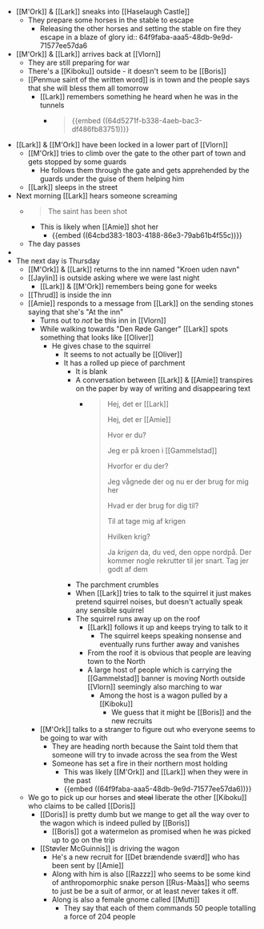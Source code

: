 - [[M'Ork]] & [[Lark]] sneaks into [[Haselaugh Castle]]
	- They prepare some horses in the stable to escape
		- Releasing the other horses and setting the stable on fire they escape in a blaze of glory
		  id:: 64f9faba-aaa5-48db-9e9d-71577ee57da6
- [[M'Ork]] & [[Lark]] arrives back at [[Vlorn]]
	- They are still preparing for war
	- There's a [[Kiboku]] outside - it doesn't seem to be [[Boris]]
	- [[Penmue saint of the written word]] is in town and the people says that she will bless them all tomorrow
		- [[Lark]] remembers something he heard when he was in the tunnels
			- > {{embed ((64d5271f-b338-4aeb-bac3-df486fb83751))}}
- [[Lark]] & [[M'Ork]] have been locked in a lower part of [[Vlorn]]
	- [[M'Ork]] tries to climb over the gate to the other part of town and gets stopped by some guards
		- He follows them through the gate and gets apprehended by the guards under the guise of them helping him
	- [[Lark]] sleeps in the street
- Next morning [[Lark]] hears someone screaming
	- > The saint has been shot
		- This is likely when [[Amie]] shot her
			- {{embed ((64cbd383-1803-4188-86e3-79ab61b4f55c))}}
	- The day passes
-
- The next day is Thursday
	- [[M'Ork]] & [[Lark]] returns to the inn named "Kroen uden navn"
	- [[Jaylin]] is outside asking where we were last night
		- [[Lark]] & [[M'Ork]] remembers being gone for weeks
	- [[Thrud]] is inside the inn
	- [[Amie]] responds to a message from [[Lark]] on the sending stones saying that she's "At the inn"
		- Turns out to _not_ be this inn in [[Vlorn]]
		- While walking towards "Den Røde Ganger" [[Lark]] spots something that looks like [[Oliver]]
			- He gives chase to the squirrel
				- It seems to not actually be [[Oliver]]
				- It has a rolled up piece of parchment
					- It is blank
					- A conversation between [[Lark]] & [[Amie]] transpires on the paper by way of writing and disappearing text
						- > Hej, det er [[Lark]]
						  >
						  > Hej, det er [[Amie]]
						  >
						  > Hvor er du?
						  >
						  > Jeg er på kroen i [[Gammelstad]]
						  >
						  > Hvorfor er du der?
						  >
						  > Jeg vågnede der og nu er der brug for mig her
						  >
						  > Hvad er der brug for dig til?
						  >
						  > Til at tage mig af krigen
						  >
						  > Hvilken krig?
						  >
						  > Ja _krigen_ da, du ved, den oppe nordpå. Der kommer nogle rekrutter til jer snart. Tag jer godt af dem
					- The parchment crumbles
					- When [[Lark]] tries to talk to the squirrel it just makes pretend squirrel noises, but doesn't actually speak any sensible squirrel
					- The squirrel runs away up on the roof
						- [[Lark]] follows it up and keeps trying to talk to it
							- The squirrel keeps speaking nonsense and eventually runs further away and vanishes
						- From the roof it is obvious that people are leaving town to the North
						- A large host of people which is carrying the [[Gammelstad]] banner is moving North outside [[Vlorn]] seemingly also marching to war
							- Among the host is a wagon pulled by a [[Kiboku]]
								- We guess that it might be [[Boris]] and the new recruits
		- [[M'Ork]] talks to a stranger to figure out who everyone seems to be going to war with
			- They are heading north because the Saint told them that someone will try to invade across the sea from the West
			- Someone has set a fire in their northern most holding
				- This was likely [[M'Ork]] and [[Lark]] when they were in the past
				- {{embed ((64f9faba-aaa5-48db-9e9d-71577ee57da6))}}
	- We go to pick up our horses and ~~steal~~ liberate the other [[Kiboku]] who claims to be called [[Doris]]
		- [[Doris]] is pretty dumb but we mange to get all the way over to the wagon which is indeed pulled by [[Boris]]
			- [[Boris]] got a watermelon as promised when he was picked up to go on the trip
		- [[Støvler McGuinnis]] is driving the wagon
			- He's a new recruit for [[Det brændende sværd]] who has been sent by [[Amie]]
			- Along with him is also [[Razzz]] who seems to be some kind of anthropomorphic snake person [[Rus-Maàs]] who seems to just be be a suit of armor, or at least never takes it off.
			- Along is also a female gnome called [[Mutti]]
				- They say that each of them commands 50 people totalling a force of 204 people